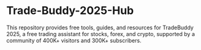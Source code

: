 # Trade-Buddy-2025-Hub
This repository provides free tools, guides, and resources for TradeBuddy 2025, a free trading assistant for stocks, forex, and crypto, supported by a community of 400K+ visitors and 300K+ subscribers.
